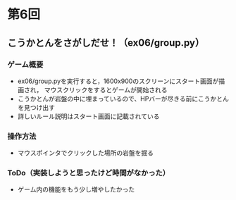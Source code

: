 # 第6回
## こうかとんをさがしだせ！（ex06/group.py）
### ゲーム概要
- ex06/group.pyを実行すると，1600x900のスクリーンにスタート画面が描画され，
マウスクリックをするとゲームが開始される
- こうかとんが岩盤の中に埋まっているので、HPバーが尽きる前にこうかとんを見つけ出す
- 詳しいルール説明はスタート画面に記載されている
### 操作方法
- マウスポインタでクリックした場所の岩盤を掘る
### ToDo（実装しようと思ったけど時間がなかった）
- ゲーム内の機能をもう少し増やしたかった